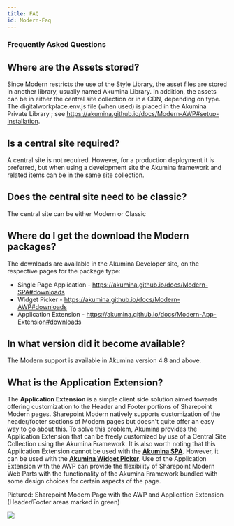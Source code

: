 ```yaml
---
title: FAQ
id: Modern-Faq
---
```


### Frequently Asked Questions

## Where are the Assets stored?
Since Modern restricts the use of the Style Library, the asset files are stored in another library, usually named Akumina Library. In addition, the assets can be in either the central site collection or in a CDN, depending on type. The digitalworkplace.env.js file (when used) is placed in the Akumina Private Library ; see https://akumina.github.io/docs/Modern-AWP#setup-installation.

## Is a central site required? 
A central site is not required. However, for a production deployment it is preferred, but when using a development site the Akumina framework and related items can be in the same site collection. 

## Does the central site need to be classic? 
The central site can be either Modern or Classic 

## Where do I get the download the Modern packages? 
The downloads are available in the Akumina Developer site, on the respective pages for the package type: 
* Single Page Application - https://akumina.github.io/docs/Modern-SPA#downloads 
* Widget Picker - https://akumina.github.io/docs/Modern-AWP#downloads 
* Application Extension - https://akumina.github.io/docs/Modern-App-Extension#downloads 

## In what version did it become available? 
The Modern support is available in Akumina version 4.8 and above. 

## What is the Application Extension?

The **Application Extension** is a simple client side solution aimed towards offering customization to the Header and Footer portions of Sharepoint Modern pages. Sharepoint Modern natively supports customization of the header/footer sections of Modern pages but doesn't quite offer an easy way to go about this. To solve this problem, Akumina provides the Application Extension that can be freely customized by use of a Central Site Collection using the Akumina Framework.
It is also worth noting that this Application Extension cannot be used with the **[Akumina SPA](/docs/Modern-SPA)**. However, it can be used with the **[Akumina Widget Picker](/docs/Modern-AWP)**. Use of the Application Extension with the AWP can provide the flexibility of Sharepoint Modern Web Parts with the functionality of the Akumina Framework bundled with some design choices for certain aspects of the page.

Pictured: Sharepoint Modern Page with the AWP and Application Extension (Header/Footer areas marked in green)

![](https://akuminadownloads.blob.core.windows.net/wiki/AkuminaDev/modern_appext_homepage.PNG)